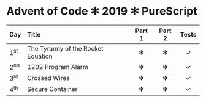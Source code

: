 Advent of Code ✻ 2019 ✻ PureScript
===================================

| Day            | Title                             | Part 1 | Part 2 | Tests |
|:---------------|:----------------------------------|:------:|:------:|:-----:|
| 1<sup>st</sup> | The Tyranny of the Rocket Equation             | ✻ | ✻ | ✓ |
| 2<sup>nd</sup> | 1202 Program Alarm                            | ✻ | ✻ | ✓ |
| 3<sup>rd</sup> | Crossed Wires                                 | ✻ | ✻ | ✓ |
| 4<sup>th</sup> | Secure Container                               | ✻ | ✻ | ✓ |